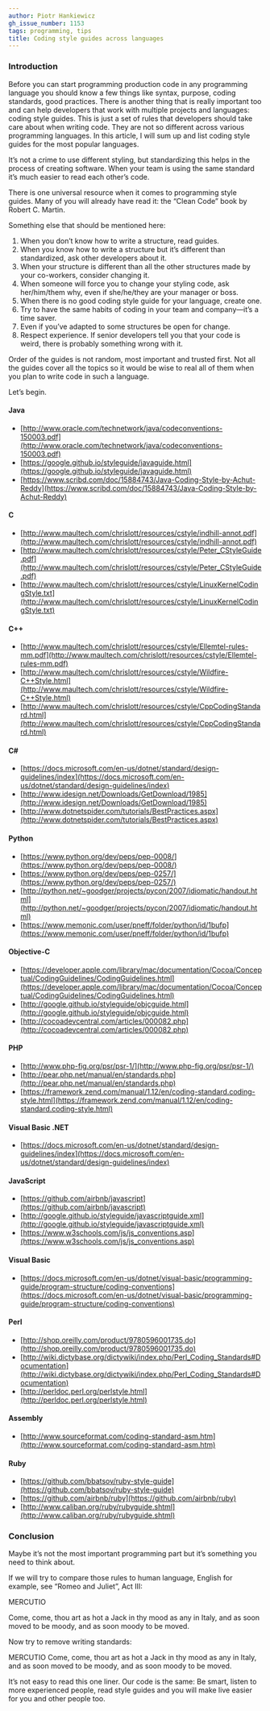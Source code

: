 ```yaml
---
author: Piotr Hankiewicz
gh_issue_number: 1153
tags: programming, tips
title: Coding style guides across languages
---
```


### Introduction

Before you can start programming production code in any programming language you should know a few things like syntax, purpose, coding standards, good practices. There is another thing that is really important too and can help developers that work with multiple projects and languages: coding style guides. This is just a set of rules that developers should take care about when writing code. They are not so different across various programming languages. In this article, I will sum up and list coding style guides for the most popular languages.

It’s not a crime to use different styling, but standardizing this helps in the process of creating software. When your team is using the same standard it’s much easier to read each other’s code.

There is one universal resource when it comes to programming style guides. Many of you will already have read it: the “Clean Code” book by Robert C. Martin.

Something else that should be mentioned here:

1. When you don’t know how to write a structure, read guides.
1. When you know how to write a structure but it’s different than standardized, ask other developers about it.
1. When your structure is different than all the other structures made by your co-workers, consider changing it.
1. When someone will force you to change your styling code, ask her/him/them why, even if she/he/they are your manager or boss.
1. When there is no good coding style guide for your language, create one.
1. Try to have the same habits of coding in your team and company—it’s a time saver.
1. Even if you’ve adapted to some structures be open for change.
1. Respect experience. If senior developers tell you that your code is weird, there is probably something wrong with it.

Order of the guides is not random, most important and trusted first. Not all the guides cover all the topics so it would be wise to real all of them when you plan to write code in such a language.

Let’s begin.

#### Java

- [http://www.oracle.com/technetwork/java/codeconventions-150003.pdf](http://www.oracle.com/technetwork/java/codeconventions-150003.pdf)
- [https://google.github.io/styleguide/javaguide.html](https://google.github.io/styleguide/javaguide.html)
- [https://www.scribd.com/doc/15884743/Java-Coding-Style-by-Achut-Reddy](https://www.scribd.com/doc/15884743/Java-Coding-Style-by-Achut-Reddy)

#### C

- [http://www.maultech.com/chrislott/resources/cstyle/indhill-annot.pdf](http://www.maultech.com/chrislott/resources/cstyle/indhill-annot.pdf)
- [http://www.maultech.com/chrislott/resources/cstyle/Peter_CStyleGuide.pdf](http://www.maultech.com/chrislott/resources/cstyle/Peter_CStyleGuide.pdf)
- [http://www.maultech.com/chrislott/resources/cstyle/LinuxKernelCodingStyle.txt](http://www.maultech.com/chrislott/resources/cstyle/LinuxKernelCodingStyle.txt)

#### C++

- [http://www.maultech.com/chrislott/resources/cstyle/Ellemtel-rules-mm.pdf](http://www.maultech.com/chrislott/resources/cstyle/Ellemtel-rules-mm.pdf)
- [http://www.maultech.com/chrislott/resources/cstyle/Wildfire-C++Style.html](http://www.maultech.com/chrislott/resources/cstyle/Wildfire-C++Style.html)
- [http://www.maultech.com/chrislott/resources/cstyle/CppCodingStandard.html](http://www.maultech.com/chrislott/resources/cstyle/CppCodingStandard.html)

#### C#

- [https://docs.microsoft.com/en-us/dotnet/standard/design-guidelines/index](https://docs.microsoft.com/en-us/dotnet/standard/design-guidelines/index)
- [http://www.idesign.net/Downloads/GetDownload/1985](http://www.idesign.net/Downloads/GetDownload/1985)
- [http://www.dotnetspider.com/tutorials/BestPractices.aspx](http://www.dotnetspider.com/tutorials/BestPractices.aspx)

#### Python

- [https://www.python.org/dev/peps/pep-0008/](https://www.python.org/dev/peps/pep-0008/)
- [https://www.python.org/dev/peps/pep-0257/](https://www.python.org/dev/peps/pep-0257/)
- [http://python.net/~goodger/projects/pycon/2007/idiomatic/handout.html](http://python.net/~goodger/projects/pycon/2007/idiomatic/handout.html)
- [https://www.memonic.com/user/pneff/folder/python/id/1bufp](https://www.memonic.com/user/pneff/folder/python/id/1bufp)

#### Objective-C

- [https://developer.apple.com/library/mac/documentation/Cocoa/Conceptual/CodingGuidelines/CodingGuidelines.html](https://developer.apple.com/library/mac/documentation/Cocoa/Conceptual/CodingGuidelines/CodingGuidelines.html)
- [http://google.github.io/styleguide/objcguide.html](http://google.github.io/styleguide/objcguide.html)
- [http://cocoadevcentral.com/articles/000082.php](http://cocoadevcentral.com/articles/000082.php)

#### PHP

- [http://www.php-fig.org/psr/psr-1/](http://www.php-fig.org/psr/psr-1/)
- [http://pear.php.net/manual/en/standards.php](http://pear.php.net/manual/en/standards.php)
- [https://framework.zend.com/manual/1.12/en/coding-standard.coding-style.html](https://framework.zend.com/manual/1.12/en/coding-standard.coding-style.html)

#### Visual Basic .NET

- [https://docs.microsoft.com/en-us/dotnet/standard/design-guidelines/index](https://docs.microsoft.com/en-us/dotnet/standard/design-guidelines/index)

#### JavaScript

- [https://github.com/airbnb/javascript](https://github.com/airbnb/javascript)
- [http://google.github.io/styleguide/javascriptguide.xml](http://google.github.io/styleguide/javascriptguide.xml)
- [https://www.w3schools.com/js/js_conventions.asp](https://www.w3schools.com/js/js_conventions.asp)

#### Visual Basic

- [https://docs.microsoft.com/en-us/dotnet/visual-basic/programming-guide/program-structure/coding-conventions](https://docs.microsoft.com/en-us/dotnet/visual-basic/programming-guide/program-structure/coding-conventions)

#### Perl

- [http://shop.oreilly.com/product/9780596001735.do](http://shop.oreilly.com/product/9780596001735.do)
- [http://wiki.dictybase.org/dictywiki/index.php/Perl_Coding_Standards#Documentation](http://wiki.dictybase.org/dictywiki/index.php/Perl_Coding_Standards#Documentation)
- [http://perldoc.perl.org/perlstyle.html](http://perldoc.perl.org/perlstyle.html)

#### Assembly

- [http://www.sourceformat.com/coding-standard-asm.htm](http://www.sourceformat.com/coding-standard-asm.htm)

#### Ruby

- [https://github.com/bbatsov/ruby-style-guide](https://github.com/bbatsov/ruby-style-guide)
- [https://github.com/airbnb/ruby](https://github.com/airbnb/ruby)
- [http://www.caliban.org/ruby/rubyguide.shtml](http://www.caliban.org/ruby/rubyguide.shtml)

### Conclusion

Maybe it’s not the most important programming part but it’s something you need to think about.

If we will try to compare those rules to human language, English for example, see “Romeo and Juliet”, Act III:

MERCUTIO

Come, come, thou art as hot a Jack in thy mood as
any in Italy, and as soon moved to be moody, and as
soon moody to be moved.

Now try to remove writing standards:

MERCUTIO Come, come, thou art as hot a Jack in thy mood as any in Italy, and as soon moved to be moody, and as soon moody to be moved.

It’s not easy to read this one liner. Our code is the same: Be smart, listen to more experienced people, read style guides and you will make live easier for you and other people too.
